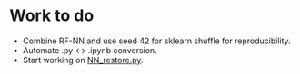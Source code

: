 # Work to do

- Combine RF-NN and use seed 42 for sklearn shuffle for reproducibility.
- Automate .py <-> .ipynb conversion.
- Start working on [NN_restore.py](./NN/NN_restore.py).
